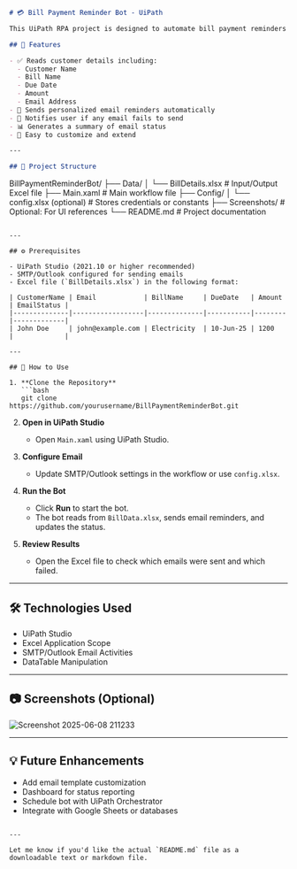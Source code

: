 ```markdown
# 💳 Bill Payment Reminder Bot - UiPath

This UiPath RPA project is designed to automate bill payment reminders via email. It reads customer bill details from an Excel file and sends personalized email reminders, tracks email statuses, handles exceptions, and updates the Excel file accordingly.

## 📌 Features

- ✅ Reads customer details including:
  - Customer Name
  - Bill Name
  - Due Date
  - Amount
  - Email Address
- 📧 Sends personalized email reminders automatically
- 🔔 Notifies user if any email fails to send
- 📊 Generates a summary of email status
- 📂 Easy to customize and extend

---

## 📁 Project Structure

```

BillPaymentReminderBot/
├── Data/
│   └── BillDetails.xlsx          # Input/Output Excel file
├── Main.xaml                     # Main workflow file
├── Config/
│   └── config.xlsx (optional)    # Stores credentials or constants
├── Screenshots/                  # Optional: For UI references
└── README.md                     # Project documentation

````

---

## ⚙️ Prerequisites

- UiPath Studio (2021.10 or higher recommended)
- SMTP/Outlook configured for sending emails
- Excel file (`BillDetails.xlsx`) in the following format:

| CustomerName | Email            | BillName     | DueDate   | Amount | EmailStatus |
|--------------|------------------|--------------|-----------|--------|-------------|
| John Doe     | john@example.com | Electricity  | 10-Jun-25 | 1200   |             |

---

## 🚀 How to Use

1. **Clone the Repository**
   ```bash
   git clone https://github.com/yourusername/BillPaymentReminderBot.git
````

2. **Open in UiPath Studio**

   * Open `Main.xaml` using UiPath Studio.

3. **Configure Email**

   * Update SMTP/Outlook settings in the workflow or use `config.xlsx`.

4. **Run the Bot**

   * Click **Run** to start the bot.
   * The bot reads from `BillData.xlsx`, sends email reminders, and updates the status.

5. **Review Results**

   * Open the Excel file to check which emails were sent and which failed.

---

## 🛠 Technologies Used

* UiPath Studio
* Excel Application Scope
* SMTP/Outlook Email Activities
* DataTable Manipulation

---

## 📷 Screenshots (Optional)
![Screenshot 2025-06-08 211233](https://github.com/user-attachments/assets/06c3c5bb-25c3-457d-b797-e786872df565)


---

## 💡 Future Enhancements

* Add email template customization
* Dashboard for status reporting
* Schedule bot with UiPath Orchestrator
* Integrate with Google Sheets or databases

```

---

Let me know if you'd like the actual `README.md` file as a downloadable text or markdown file.
```
